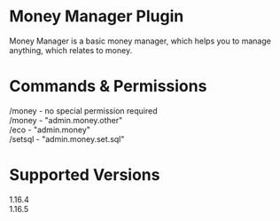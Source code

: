 ﻿# Money Manager Plugin

Money Manager is a basic money manager, which helps you to manage anything, which relates to money.

# Commands & Permissions

/money - no special permission required  
/money <User> - "admin.money.other"  
/eco - "admin.money"  
/setsql - "admin.money.set.sql"  

# Supported Versions
1.16.4  
1.16.5
